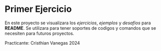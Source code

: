 # Primer Ejercicio

En este proyecto se visualizara los *ejercicios*, *ejemplos* y *desafios* para **README**. Se utilizara para tener soportes de codigos y comandos que se necesiten para futuros proyectos.


Practicante: Cristhian Vanegas 2024
